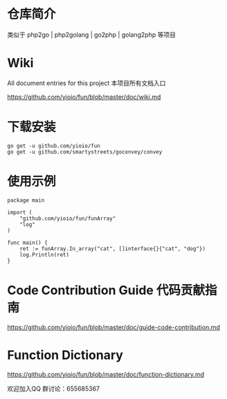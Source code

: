 # 仓库简介 #
类似于 php2go | php2golang | go2php | golang2php 等项目

# Wiki #
All document entries for this project 本项目所有文档入口

https://github.com/yioio/fun/blob/master/doc/wiki.md

# 下载安装 #
    go get -u github.com/yioio/fun
    go get -u github.com/smartystreets/goconvey/convey 



# 使用示例 #

    package main

    import (
        "github.com/yioio/fun/funArray"
        "log"
    )

    func main() {
        ret := funArray.In_array("cat", []interface{}{"cat", "dog"})
        log.Println(ret)
    }

# Code Contribution Guide 代码贡献指南 #
https://github.com/yioio/fun/blob/master/doc/guide-code-contribution.md

# Function Dictionary #
https://github.com/yioio/fun/blob/master/doc/function-dictionary.md

欢迎加入QQ 群讨论：655685367